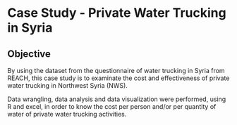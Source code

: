 # Case Study - Private Water Trucking in Syria

## Objective
By using the dataset from the questionnaire of water trucking in Syria from REACH, this case study is to examinate the cost and effectiveness of private water trucking in Northwest Syria (NWS).

Data wrangling, data analysis and data visualization were performed, using R and excel, in order to know the cost per person and/or per quantity of water of private water trucking activities.
